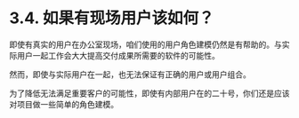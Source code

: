 # 3.4. 如果有现场用户该如何？

即使有真实的用户在办公室现场，咱们使用的用户角色建模仍然是有帮助的。与实际用户一起工作会大大提高交付成果所需要的软件的可能性。

然而，即使与实际用户在一起，也无法保证有正确的用户或用户组合。

为了降低无法满足重要客户的可能性，即使有内部用户在的二十号，你们还是应该对项目做一些简单的角色建模。